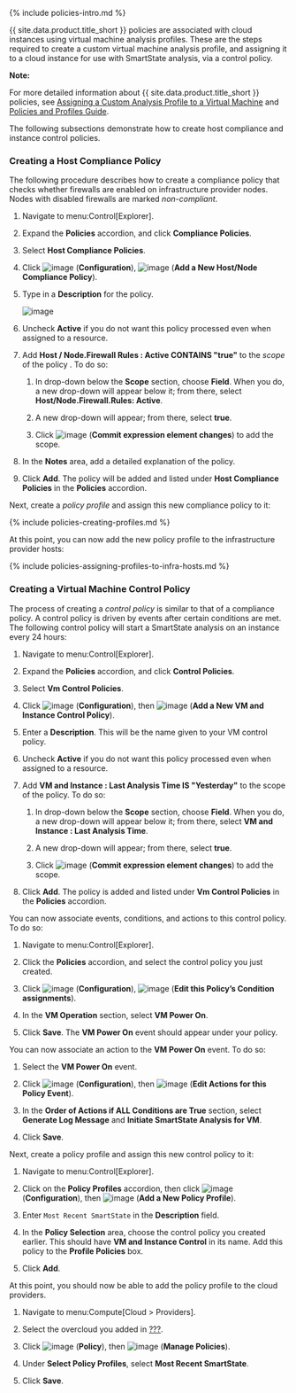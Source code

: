 {% include policies-intro.md %}

{{ site.data.product.title_short }} policies are associated with cloud instances
using virtual machine analysis profiles. These are the steps required to
create a custom virtual machine analysis profile, and assigning it to a
cloud instance for use with SmartState analysis, via a control policy.

**Note:**

For more detailed information about {{ site.data.product.title_short }} policies, see
[Assigning a Custom Analysis Profile to a Virtual
Machine](https://access.redhat.com/documentation/en/red-hat-cloudforms/4.7/single/assigning-a-custom-analysis-profile-to-a-virtual-machine/)
and [Policies and Profiles
Guide](https://access.redhat.com/documentation/en/red-hat-cloudforms/4.7/single/policies-and-profiles-guide/).

</div>

The following subsections demonstrate how to create host compliance and
instance control policies.

### Creating a Host Compliance Policy

The following procedure describes how to create a compliance policy that
checks whether firewalls are enabled on infrastructure provider nodes.
Nodes with disabled firewalls are marked *non-compliant*.

1.  Navigate to menu:Control\[Explorer\].

2.  Expand the **Policies** accordion, and click **Compliance
    Policies**.

3.  Select **Host Compliance Policies**.

4.  Click ![image](../images/1847.png) (**Configuration**),
    ![image](../images/1862.png) (**Add a New Host/Node Compliance
    Policy**).

5.  Type in a **Description** for the policy.

    ![image](../images/1935.png)

6.  Uncheck **Active** if you do not want this policy processed even
    when assigned to a resource.

7.  Add **Host / Node.Firewall Rules : Active CONTAINS "true"** to the
    *scope* of the policy . To do so:

    1.  In drop-down below the **Scope** section, choose **Field**. When
        you do, a new drop-down will appear below it; from there, select
        **Host/Node.Firewall.Rules: Active**.

    2.  A new drop-down will appear; from there, select **true**.

    3.  Click ![image](../images/1863.png) (**Commit expression element
        changes**) to add the scope.

8.  In the **Notes** area, add a detailed explanation of the policy.

9.  Click **Add**. The policy will be added and listed under **Host
    Compliance Policies** in the **Policies** accordion.

Next, create a *policy profile* and assign this new compliance policy to
it:

{% include policies-creating-profiles.md %}

At this point, you can now add the new policy profile to the
infrastructure provider hosts:

{% include policies-assigning-profiles-to-infra-hosts.md %}

### Creating a Virtual Machine Control Policy

The process of creating a *control policy* is similar to that of a
compliance policy. A control policy is driven by events after certain
conditions are met. The following control policy will start a SmartState
analysis on an instance every 24 hours:

1.  Navigate to menu:Control\[Explorer\].

2.  Expand the **Policies** accordion, and click **Control Policies**.

3.  Select **Vm Control Policies**.

4.  Click ![image](../images/1847.png) (**Configuration**), then
    ![image](../images/1862.png) (**Add a New VM and Instance Control
    Policy**).

5.  Enter a **Description**. This will be the name given to your VM
    control policy.

6.  Uncheck **Active** if you do not want this policy processed even
    when assigned to a resource.

7.  Add **VM and Instance : Last Analysis Time IS "Yesterday"** to the
    scope of the policy. To do so:

    1.  In drop-down below the **Scope** section, choose **Field**. When
        you do, a new drop-down will appear below it; from there, select
        **VM and Instance : Last Analysis Time**.

    2.  A new drop-down will appear; from there, select **true**.

    3.  Click ![image](../images/1863.png) (**Commit expression element
        changes**) to add the scope.

8.  Click **Add**. The policy is added and listed under **Vm Control
    Policies** in the **Policies** accordion.

You can now associate events, conditions, and actions to this control
policy. To do so:

1.  Navigate to menu:Control\[Explorer\].

2.  Click the **Policies** accordion, and select the control policy you
    just created.

3.  Click ![image](../images/1847.png) (**Configuration**),
    ![image](../images/1851.png) (**Edit this Policy’s Condition
    assignments**).

4.  In the **VM Operation** section, select **VM Power On**.

5.  Click **Save**. The **VM Power On** event should appear under your
    policy.

You can now associate an action to the **VM Power On** event. To do so:

1.  Select the **VM Power On** event.

2.  Click ![image](../images/1847.png) (**Configuration**), then
    ![image](../images/1851.png) (**Edit Actions for this Policy Event**).

3.  In the **Order of Actions if ALL Conditions are True** section,
    select **Generate Log Message** and **Initiate SmartState Analysis
    for VM**.

4.  Click **Save**.

Next, create a policy profile and assign this new control policy to it:

1.  Navigate to menu:Control\[Explorer\].

2.  Click on the **Policy Profiles** accordion, then click
    ![image](../images/1847.png) (**Configuration**), then
    ![image](../images/1862.png) (**Add a New Policy Profile**).

3.  Enter `Most Recent SmartState` in the **Description** field.

4.  In the **Policy Selection** area, choose the control policy you
    created earlier. This should have **VM and Instance Control** in its
    name. Add this policy to the **Profile Policies** box.

5.  Click **Add**.

At this point, you should now be able to add the policy profile to the
cloud providers.

1.  Navigate to menu:Compute\[Cloud \> Providers\].

2.  Select the overcloud you added in [???](#add-openstack-oc).

3.  Click ![image](../images/1941.png) (**Policy**), then
    ![image](../images/1851.png) (**Manage Policies**).

4.  Under **Select Policy Profiles**, select **Most Recent SmartState**.

5.  Click **Save**.
